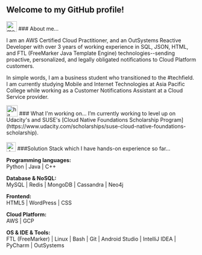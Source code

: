 ## Welcome to my GitHub profile! 

<img width="28" style="vertical-align:text-bottom;" src="https://emojis.slackmojis.com/emojis/images/1563480763/5999/meow_party.gif?1563480763" alt="meow party" /> 
### About me...  

I am an AWS Certified Cloud Practitioner, and an OutSystems Reactive Developer with over 3 years of working experience in SQL, JSON, HTML, and FTL (FreeMarker Java Template Engine) technologies--sending proactive, personalized, and legally obligated notifications to Cloud Platform customers.

In simple words, I am a business student who transitioned to the #techfield. I am currently studying Mobile and Internet Technologies at Asia Pacific College while working as a Customer Notifications Assistant at a Cloud Service provider.

<img width="30" style="vertical-align:text-bottom;" src="https://emojis.slackmojis.com/emojis/images/1616844216/24572/hit-head.gif" alt="hit head">
### What I'm working on... 
I’m currently working to level up on Udacity's and SUSE's [Cloud Native Foundations Scholarship Program](https://www.udacity.com/scholarships/suse-cloud-native-foundations-scholarship).
<br/>
<br/>
<img width="25" style="vertical-align:text-bottom;" src="https://emojis.slackmojis.com/emojis/images/1620249303/36137/doge_dance.gif" alt="doge dance">
###Solution Stack which I have hands-on experience so far...

**Programming languages:**<br/>
Python | Java | C++

**Database & NoSQL:**<br/>
MySQL | Redis | MongoDB | Cassandra | Neo4j

**Frontend:**<br/>
HTML5 | WordPress | CSS

**Cloud Platform:**<br/>
AWS | GCP

**OS & IDE & Tools:**<br/>
FTL (FreeMarker) | Linux | Bash | Git | Android Studio | IntelliJ IDEA | PyCharm | OutSystems




<!--
**zarexalvindaria/zarexalvindaria** is a ✨ _special_ ✨ repository because its `README.md` (this file) appears on your GitHub profile.

Here are some ideas to get you started:



- 🔭 I’m currently working on ...
- 🌱 I’m currently learning ...
- 👯 I’m looking to collaborate on ...
- 🤔 I’m looking for help with ...
- 💬 Ask me about ...
- 📫 How to reach me: ...
- 😄 Pronouns: ...
- ⚡ Fun fact: ...
-->
